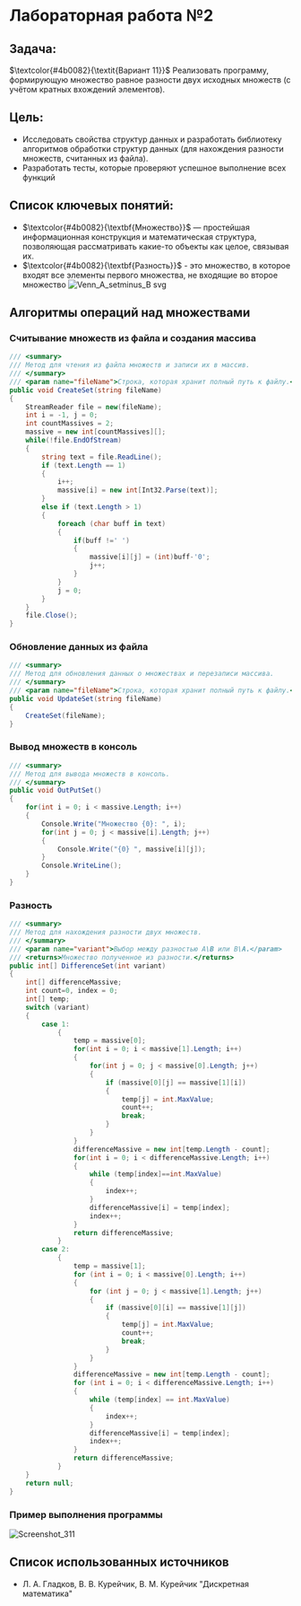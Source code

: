 # Лабораторная работа №2

## Задача:
$\textcolor{#4b0082}{\textit{Вариант 11}}$ Реализовать программу, формирующую множество равное разности двух исходных множеств (с учётом кратных вхождений элементов).
## Цель:
* Исследовать свойства структур данных и разработать библиотеку алгоритмов обработки структур данных (для нахождения разности множеств, считанных из файла).
* Разработать тесты, которые проверяют успешное выполнение всех функций

## Список ключевых понятий:
* $\textcolor{#4b0082}{\textbf{Множество}}$ — простейшая информационная конструкция и математическая структура,
позволяющая рассматривать какие-то объекты как целое, связывая их.
* $\textcolor{#4b0082}{\textbf{Разность}}$ - это множество, в которое входят все элементы первого множества, не входящие во второе множество
![Venn_A_setminus_B svg](https://github.com/iis-32170x/RPIIS/assets/110356280/0fe55f7c-13be-44ab-a770-570633c7432b)


## Алгоритмы операций над множествами

### Считывание множеств из файла и создания массива

``` c#
/// <summary>
/// Метод для чтения из файла множеств и записи их в массив.
/// </summary>
/// <param name="fileName">Строка, которая хранит полный путь к файлу.</param>
public void CreateSet(string fileName)
{
    StreamReader file = new(fileName);
    int i = -1, j = 0;
    int countMassives = 2;
    massive = new int[countMassives][];
    while(!file.EndOfStream)
    {
        string text = file.ReadLine();
        if (text.Length == 1)
        {
            i++;
            massive[i] = new int[Int32.Parse(text)];
        }
        else if (text.Length > 1)
        {
            foreach (char buff in text)
            {
                if(buff !=' ')
                {
                    massive[i][j] = (int)buff-'0';
                    j++;
                }
            }
            j = 0;
        }
    }
    file.Close();
}
```

### Обновление данных из файла

```c#
/// <summary>
/// Метод для обновления данных о множествах и перезаписи массива.
/// </summary>
/// <param name="fileName">Строка, которая хранит полный путь к файлу.</param>
public void UpdateSet(string fileName)
{
    CreateSet(fileName);
}
```

### Вывод множеств в консоль

```c#
/// <summary>
/// Метод для вывода множеств в консоль.
/// </summary>
public void OutPutSet()
{
    for(int i = 0; i < massive.Length; i++)
    {
        Console.Write("Множество {0}: ", i);
        for(int j = 0; j < massive[i].Length; j++)
        {
            Console.Write("{0} ", massive[i][j]);
        }
        Console.WriteLine();
    }
}
```

### Разность

``` c#
/// <summary>
/// Метод для нахождения разности двух множеств.
/// </summary>
/// <param name="variant">Выбор между разностью А\B или B\A.</param>
/// <returns>Множество полученное из разности.</returns>
public int[] DifferenceSet(int variant)
{
    int[] differenceMassive;
    int count=0, index = 0;
    int[] temp;
    switch (variant)
    {
        case 1:
            {
                temp = massive[0];
                for(int i = 0; i < massive[1].Length; i++)
                {
                    for(int j = 0; j < massive[0].Length; j++)
                    {
                        if (massive[0][j] == massive[1][i])
                        {
                            temp[j] = int.MaxValue;
                            count++;
                            break;
                        }
                    }
                }
                differenceMassive = new int[temp.Length - count];
                for(int i = 0; i < differenceMassive.Length; i++)
                {
                    while (temp[index]==int.MaxValue)
                    {
                        index++;
                    }
                    differenceMassive[i] = temp[index];
                    index++;
                }
                return differenceMassive;
            }
        case 2:
            {
                temp = massive[1];
                for (int i = 0; i < massive[0].Length; i++)
                {
                    for (int j = 0; j < massive[1].Length; j++)
                    {
                        if (massive[0][i] == massive[1][j])
                        {
                            temp[j] = int.MaxValue;
                            count++;
                            break;
                        }
                    }
                }
                differenceMassive = new int[temp.Length - count];
                for (int i = 0; i < differenceMassive.Length; i++)
                {
                    while (temp[index] == int.MaxValue)
                    {
                        index++;
                    }
                    differenceMassive[i] = temp[index];
                    index++;
                }
                return differenceMassive;
            }
    }
    return null;
}
``` 
### Пример выполнения программы

![Screenshot_311](https://github.com/iis-32170x/RPIIS/assets/110356280/02eeefe9-847e-4ad7-97b5-2b4b510630ed)


##  Список использованных источников 

* Л. А. Гладков, В. В. Курейчик, В. М. Курейчик   "Дискретная математика"

